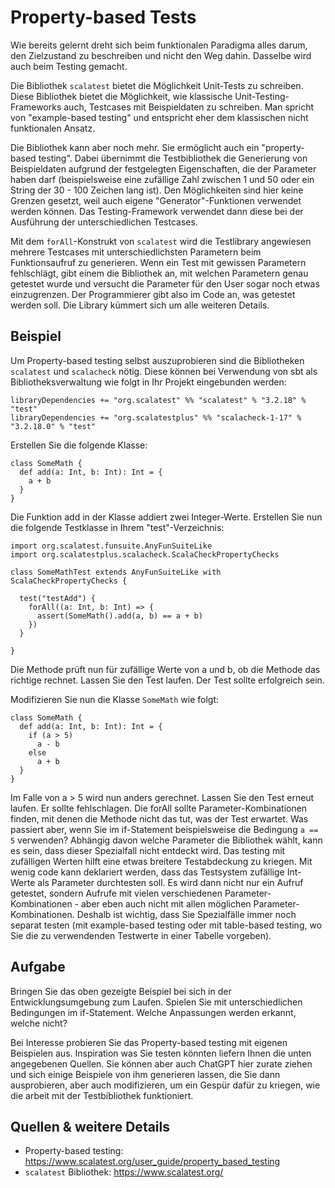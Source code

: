 # Property-based Tests
Wie bereits gelernt dreht sich beim funktionalen Paradigma alles darum, den Zielzustand zu beschreiben und nicht den Weg dahin. Dasselbe wird auch beim Testing gemacht. 

Die Bibliothek `scalatest` bietet die Möglichkeit Unit-Tests zu schreiben. Diese Bibliothek bietet die Möglichkeit, wie klassische Unit-Testing-Frameworks auch, Testcases mit Beispieldaten zu schreiben. Man spricht von "example-based testing" und entspricht eher dem klassischen nicht funktionalen Ansatz.

Die Bibliothek kann aber noch mehr. Sie ermöglicht auch ein "property-based testing". Dabei übernimmt die Testbibliothek die Generierung von Beispieldaten aufgrund der festgelegten Eigenschaften, die der Parameter haben darf (beispielsweise eine zufällige Zahl zwischen 1 und 50 oder ein String der 30 - 100 Zeichen lang ist). Den Möglichkeiten sind hier keine Grenzen gesetzt, weil auch eigene "Generator"-Funktionen verwendet werden können. Das Testing-Framework verwendet dann diese bei der Ausführung der unterschiedlichen Testcases.

Mit dem `forAll`-Konstrukt von `scalatest` wird die Testlibrary angewiesen mehrere Testcases mit unterschiedlichsten Parametern beim Funktionsaufruf zu generieren. Wenn ein Test mit gewissen Parametern fehlschlägt, gibt einem die Bibliothek an, mit welchen Parametern genau getestet wurde und versucht die Parameter für den User sogar noch etwas einzugrenzen. Der Programmierer gibt also im Code an, was getestet werden soll. Die Library kümmert sich um alle weiteren Details.

## Beispiel
Um Property-based testing selbst auszuprobieren sind die Bibliotheken `scalatest` und `scalacheck` nötig. Diese können bei Verwendung von sbt als Bibliotheksverwaltung wie folgt in Ihr Projekt eingebunden werden:
```
libraryDependencies += "org.scalatest" %% "scalatest" % "3.2.18" % "test"
libraryDependencies += "org.scalatestplus" %% "scalacheck-1-17" % "3.2.18.0" % "test"
```

Erstellen Sie die folgende Klasse:
```
class SomeMath {
  def add(a: Int, b: Int): Int = {
    a + b
  }
}
```

Die Funktion add in der Klasse addiert zwei Integer-Werte. Erstellen Sie nun die folgende Testklasse in Ihrem "test"-Verzeichnis:
```
import org.scalatest.funsuite.AnyFunSuiteLike
import org.scalatestplus.scalacheck.ScalaCheckPropertyChecks

class SomeMathTest extends AnyFunSuiteLike with ScalaCheckPropertyChecks {

  test("testAdd") {
    forAll((a: Int, b: Int) => {
      assert(SomeMath().add(a, b) == a + b)
    })
  }

}
```

Die Methode prüft nun für zufällige Werte von a und b, ob die Methode das richtige rechnet. Lassen Sie den Test laufen. Der Test sollte erfolgreich sein.

Modifizieren Sie nun die Klasse `SomeMath` wie folgt:
```
class SomeMath {
  def add(a: Int, b: Int): Int = {
    if (a > 5)
      a - b
    else
      a + b
  }
}
```

Im Falle von a > 5 wird nun anders gerechnet. Lassen Sie den Test erneut laufen. Er sollte fehlschlagen. Die forAll sollte Parameter-Kombinationen finden, mit denen die Methode nicht das tut, was der Test erwartet. Was passiert aber, wenn Sie im if-Statement beispielsweise die Bedingung `a == 5` verwenden? Abhängig davon welche Parameter die Bibliothek wählt, kann es sein, dass dieser Spezialfall nicht entdeckt wird. Das testing mit zufälligen Werten hilft eine etwas breitere Testabdeckung zu kriegen. Mit wenig code kann deklariert werden, dass das Testsystem zufällige Int-Werte als Parameter durchtesten soll. Es wird dann nicht nur ein Aufruf getestet, sondern Aufrufe mit vielen verschiedenen Parameter-Kombinationen - aber eben auch nicht mit allen möglichen Parameter-Kombinationen. Deshalb ist wichtig, dass Sie Spezialfälle immer noch separat testen (mit example-based testing oder mit table-based testing, wo Sie die zu verwendenden Testwerte in einer Tabelle vorgeben).

## Aufgabe
Bringen Sie das oben gezeigte Beispiel bei sich in der Entwicklungsumgebung zum Laufen. Spielen Sie mit unterschiedlichen Bedingungen im if-Statement. Welche Anpassungen werden erkannt, welche nicht?

Bei Interesse probieren Sie das Property-based testing mit eigenen Beispielen aus. Inspiration was Sie testen könnten liefern Ihnen die unten angegebenen Quellen. Sie können aber auch ChatGPT hier zurate ziehen und sich einige Beispiele von ihm generieren lassen, die Sie dann ausprobieren, aber auch modifizieren, um ein Gespür dafür zu kriegen, wie die arbeit mit der Testbibliothek funktioniert.

## Quellen & weitere Details
- Property-based testing: https://www.scalatest.org/user_guide/property_based_testing
- `scalatest` Bibliothek: https://www.scalatest.org/